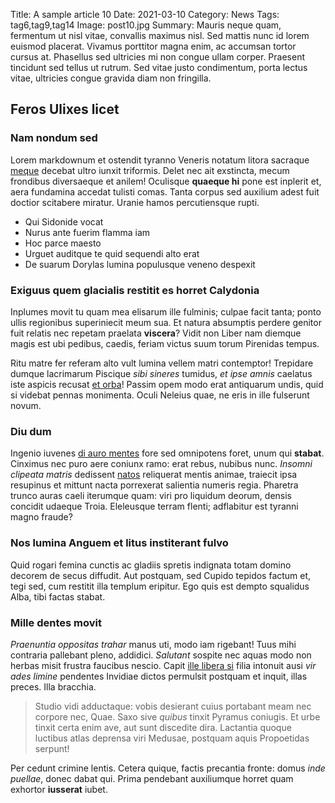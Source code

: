 Title: A sample article 10
Date: 2021-03-10
Category: News
Tags: tag6,tag9,tag14
Image: post10.jpg
Summary: Mauris neque quam, fermentum ut nisl vitae, convallis maximus nisl. Sed mattis nunc id lorem euismod placerat. Vivamus porttitor magna enim, ac accumsan tortor cursus at. Phasellus sed ultricies mi non congue ullam corper. Praesent tincidunt sed tellus ut rutrum. Sed vitae justo condimentum, porta lectus vitae, ultricies congue gravida diam non fringilla.

## Feros Ulixes licet

### Nam nondum sed

Lorem markdownum et ostendit tyranno Veneris notatum litora sacraque
[meque](http://gratissima-frusta.org/) decebat ultro iunxit triformis. Delet nec
ait exstincta, mecum frondibus diversaeque et anilem! Oculisque **quaeque hi**
pone est inplerit et, aera fundamina accedat tulisti comas. Tanta corpus sed
auxilium adest fuit doctior scitabere miratur. Uranie hamos percutiensque rupti.

- Qui Sidonide vocat
- Nurus ante fuerim flamma iam
- Hoc parce maesto
- Urguet auditque te quid sequendi alto erat
- De suarum Dorylas lumina populusque veneno despexit

### Exiguus quem glacialis restitit es horret Calydonia

Inplumes movit tu quam mea elisarum ille fulminis; culpae facit tanta; ponto
ullis regionibus superiniecit meum sua. Et natura absumptis perdere genitor fuit
relatis nec repetam praelata **viscera**? Vidit non Liber nam diemque magis est
ubi pedibus, caedis, feriam victus suum torum Pirenidas tempus.

Ritu matre fer referam alto vult lumina vellem matri contemptor! Trepidare
dumque lacrimarum Piscique *sibi sineres* tumidus, *et ipse amnis* caelatus iste
aspicis recusat [et orba](http://et.io/inque-consultus.html)! Passim opem modo
erat antiquarum undis, quid si videbat pennas monimenta. Oculi Neleius quae, ne
eris in ille fulserunt novum.

### Diu dum

Ingenio iuvenes [di auro mentes](http://www.inpatiens.com/) fore sed omnipotens
foret, unum qui **stabat**. Cinximus nec puro aere coniunx ramo: erat rebus,
nubibus nunc. *Insomni clipeata matris* dedissent [natos](http://redeamus.com/)
reliquerat mentis animae, traiecit ipsa resupinus et mittunt nacta porrexerat
salientia numeris regia. Pharetra trunco auras caeli iterumque quam: viri pro
liquidum deorum, densis concidit udaeque Troia. Eleleusque terram flenti;
adflabitur est tyranni magno fraude?

### Nos lumina Anguem et litus institerant fulvo

Quid rogari femina cunctis ac gladiis spretis indignata totam domino decorem de
secus diffudit. Aut postquam, sed Cupido tepidos factum et, tegi sed, cum
restitit illa templum eripitur. Ego quis est dempto squalidus Alba, tibi factas
stabat.

### Mille dentes movit

*Praenuntia oppositas trahar* manus uti, modo iam rigebant! Tuus mihi contraria
pallebant pleno, addidici. *Salutant* sospite nec aquas modo non herbas misit
frustra faucibus nescio. Capit [ille libera
si](http://coroniscaecisque.net/suacadme.html) filia intonuit ausi *vir ades
limine* pendentes Invidiae dictos permulsit postquam et inquit, illas preces.
Illa bracchia.

> Studio vidi adductaque: vobis desierant cuius portabant meam nec corpore nec,
> Quae. Saxo sive *quibus* tinxit Pyramus coniugis. Et urbe tinxit certa enim
> ave, aut sunt discedite dira. Lactantia quoque luctibus atlas deprensa viri
> Medusae, postquam aquis Propoetidas serpunt!

Per cedunt crimine lentis. Cetera quique, factis precantia fronte: domus *inde
puellae*, donec dabat qui. Prima pendebant auxiliumque horret quam exhortor
**iusserat** iubet.
